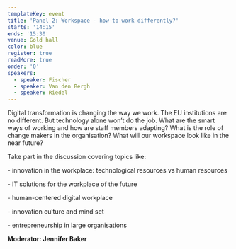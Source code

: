 ```yaml
---
templateKey: event
title: 'Panel 2: Workspace - how to work differently?'
starts: '14:15'
ends: '15:30'
venue: Gold hall
color: blue
register: true
readMore: true
order: '0'
speakers:
  - speaker: Fischer
  - speaker: Van den Bergh
  - speaker: Riedel
---
```

Digital transformation is changing the way we work. The EU institutions are no different. But technology alone won’t do the job. What are the smart ways of working and how are staff members adapting? What is the role of change makers in the organisation? What will our workspace look like in the near future?

Take part in the discussion covering topics like:

\- innovation in the workplace: technological resources vs human resources 

\- IT solutions for the workplace of the future

\- human-centered digital workplace 

\- innovation culture and mind set

\- entrepreneurship in large organisations

**Moderator: Jennifer Baker**
